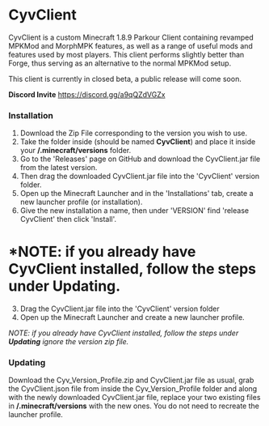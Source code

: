 # CyvClient
CyvClient is a custom Minecraft 1.8.9 Parkour Client containing revamped MPKMod and MorphMPK features, as well as a range of useful mods and features used by most players.
This client performs slightly better than Forge, thus serving as an alternative to the normal MPKMod setup.

This client is currently in closed beta, a public release will come soon.

**Discord Invite**
https://discord.gg/a9qQZdVGZx

### Installation
1. Download the Zip File corresponding to the version you wish to use.
2. Take the folder inside (should be named **CyvClient**) and place it inside your **/.minecraft/versions** folder.
3. Go to the 'Releases' page on GitHub and download the CyvClient.jar file from the latest version.
4. Then drag the downloaded CyvClient.jar file into the 'CyvClient' version folder.
5. Open up the Minecraft Launcher and in the 'Installations' tab, create a new launcher profile (or installation).
6. Give the new installation a name, then under 'VERSION' find 'release CyvClient' then click 'Install'.

*NOTE: if you already have CyvClient installed, follow the steps under **Updating**.
=======
3. Drag the CyvClient.jar file into the 'CyvClient' version folder
4. Open up the Minecraft Launcher and create a new launcher profile.

*NOTE: if you already have CyvClient installed, follow the steps under **Updating** ignore the version zip file.*

### Updating
Download the Cyv_Version_Profile.zip and CyvClient.jar file as usual, grab the CyvClient.json file from inside the Cyv_Version_Profile folder and along with the newly downloaded CyvClient.jar file, replace your two existing files in **/.minecraft/versions** with the new ones. You do not need to recreate the launcher profile.
